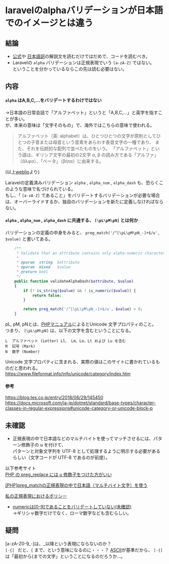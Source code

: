 # laravelのalphaバリデーションが日本語でのイメージとは違う
## 結論
* [公式](https://laravel.com/)や
[日本語訳](https://readouble.com/laravel/5.5/ja/validation.html#available-validation-rules)の解説文を読むだけではだめで、コードを読むべき。  
* Laravelの `alpha` バリデーションは正規表現でいう `[a-zA-Z]` ではない。  
ということを分かっているならこの先は読む必要はない。  

## 内容
#### `alpha` はA,B,C,...をバリデートするわけではない
→日本語の日常会話で「アルファベット」というと「A,B,C,...」と英字を指すことが多い。  
が、本来の意味は「文字そのもの」で、海外ではこちらの意味で使われる。
>アルファベット（英: alphabet）は、ひとつひとつの文字が原則としてひとつの子音または母音という音素をあらわす表音文字の一種であり、
また、それを伝統的な配列で並べたものをいう。
「アルファベット」という語は、ギリシア文字の最初の2文字 α, β の読み方である「アルファ」（ἄλφα）、「ベータ」（βήτα）に由来する。

(以上[weblio](https://www.weblio.jp/content/%E3%82%A2%E3%83%AB%E3%83%95%E3%82%A1%E3%83%99%E3%83%83%E3%83%88)より)

Laravelの定義済みバリデーション `alpha` ,  `alpha_num` , `alpha_dash` も、恐らくこのような意味で名づけられている。  
もし、「 `[a-zA-Z]` であること」をバリデートするバリデーションが必要な場合は、オーバーライドするか、独自のバリデーションを新たに定義しなければならない。  

####  `alpha` ,  `alpha_num` , `alpha_dash` に共通する、 `[\pL\pM\pN]` とは何か
バリデーションの定義の中身をみると、 `preg_match('/^[\pL\pM\pN_-]+$/u', $value)` と書いてある。

```php
    /**
     * Validate that an attribute contains only alpha-numeric characters, dashes, and underscores.
     *
     * @param  string  $attribute
     * @param  mixed   $value
     * @return bool
     */
    public function validateAlphaDash($attribute, $value)
    {
        if (! is_string($value) && ! is_numeric($value)) {
            return false;
        }

        return preg_match('/^[\pL\pM\pN_-]+$/u', $value) > 0;
    }
```
pL, pM, pNとは、[PHPマニュアル](http://php.net/manual/ja/regexp.reference.unicode.php)によるとUnicode 文字プロパティのこと。  
つまり、 `[\pL\pM\pN]` は、以下の文字を含むということになる。
```
L  アルファベット (Letter)	Ll、 Lm、Lo、Lt および Lu を含む
M  記号 (Mark)
N  数字 (Number)
```
Unicode 文字プロパティに含まれる、実際の値はこのサイトに書かれているものだと思われる。
https://www.fileformat.info/info/unicode/category/index.htm


#### 参考
https://blog.tes.co.jp/entry/2018/06/29/145450  
https://docs.microsoft.com/ja-jp/dotnet/standard/base-types/character-classes-in-regular-expressions#unicode-category-or-unicode-block-p  

## 未確認
* 正規表現の中で日本語などのマルチバイトを使ってマッチさせるには、パターン修飾子の u を付けて、  
パターンと対象文字列を UTF-8 として処理するように明示する必要があるらしい（文字コードが UTF-8 であるのが前提）。  

以下参考サイト  
[PHP の preg_replace には u 修飾子をつけた方がいい](https://tinybeans.net/blog/2016/03/14-110954.html)  

[[PHP]preg_matchの正規表現の中で日本語（マルチバイト文字）を使う](http://codaholic.org/?p=1671)  

[私の正規表現におけるポリシー](https://qiita.com/mpyw/items/8dd5378cb01c877e1f7b#pcre%E6%AD%A3%E8%A6%8F%E8%A1%A8%E7%8F%BE%E9%96%A2%E6%95%B0%E3%81%AE%E4%BF%AE%E9%A3%BE%E5%AD%90%E3%82%84%E3%83%A1%E3%82%BF%E6%96%87%E5%AD%97%E3%81%AB%E9%96%A2%E3%81%99%E3%82%8B%E6%B3%A8%E6%84%8F)  

* [numericは[0-9]であることをバリデートしていない(未確認)](https://hnw.hatenablog.com/entry/20180414)  
→ギリシャ数字だけでなく、ローマ数字なども含むらしい。  

## 疑問
[a-zA-Z0-9_-]は、_以降という表現にならないのか？  
`[-{] ` だと、`{` まで、という意味になるのに・・・？ 
[ASCII](https://ja.wikipedia.org/wiki/ASCII)が基準だから、 `[-{] ` は「最初から{までの文字」ということになるのだろうか...｡
